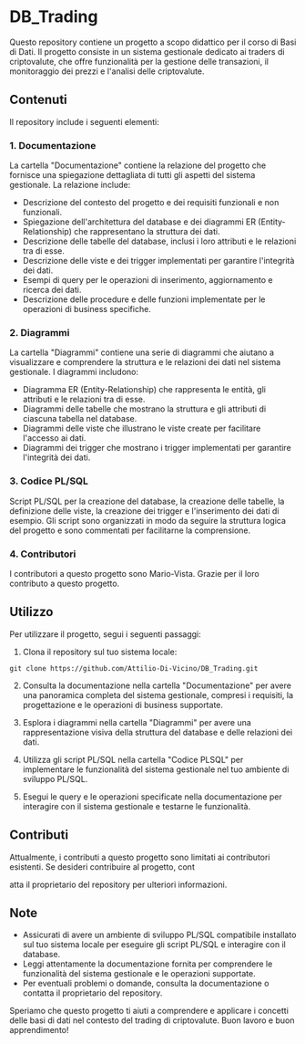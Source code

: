# DB_Trading

Questo repository contiene un progetto a scopo didattico per il corso di Basi di Dati. Il progetto consiste in un sistema gestionale dedicato ai traders di criptovalute, che offre funzionalità per la gestione delle transazioni, il monitoraggio dei prezzi e l'analisi delle criptovalute.

## Contenuti

Il repository include i seguenti elementi:

### 1. Documentazione

La cartella "Documentazione" contiene la relazione del progetto che fornisce una spiegazione dettagliata di tutti gli aspetti del sistema gestionale. La relazione include:

- Descrizione del contesto del progetto e dei requisiti funzionali e non funzionali.
- Spiegazione dell'architettura del database e dei diagrammi ER (Entity-Relationship) che rappresentano la struttura dei dati.
- Descrizione delle tabelle del database, inclusi i loro attributi e le relazioni tra di esse.
- Descrizione delle viste e dei trigger implementati per garantire l'integrità dei dati.
- Esempi di query per le operazioni di inserimento, aggiornamento e ricerca dei dati.
- Descrizione delle procedure e delle funzioni implementate per le operazioni di business specifiche.

### 2. Diagrammi

La cartella "Diagrammi" contiene una serie di diagrammi che aiutano a visualizzare e comprendere la struttura e le relazioni dei dati nel sistema gestionale. I diagrammi includono:

- Diagramma ER (Entity-Relationship) che rappresenta le entità, gli attributi e le relazioni tra di esse.
- Diagrammi delle tabelle che mostrano la struttura e gli attributi di ciascuna tabella nel database.
- Diagrammi delle viste che illustrano le viste create per facilitare l'accesso ai dati.
- Diagrammi dei trigger che mostrano i trigger implementati per garantire l'integrità dei dati.

### 3. Codice PL/SQL

Script PL/SQL per la creazione del database, la creazione delle tabelle, la definizione delle viste, la creazione dei trigger e l'inserimento dei dati di esempio. Gli script sono organizzati in modo da seguire la struttura logica del progetto e sono commentati per facilitarne la comprensione.

### 4. Contributori

I contributori a questo progetto sono Mario-Vista. Grazie per il loro contributo a questo progetto.

## Utilizzo

Per utilizzare il progetto, segui i seguenti passaggi:

1. Clona il repository sul tuo sistema locale:

```
git clone https://github.com/Attilio-Di-Vicino/DB_Trading.git
```

2. Consulta la documentazione nella cartella "Documentazione" per avere una panoramica completa del sistema gestionale, compresi i requisiti, la progettazione e le operazioni di business supportate.

3. Esplora i diagrammi nella cartella "Diagrammi" per avere una rappresentazione visiva della struttura del database e delle relazioni dei dati.

4. Utilizza gli script PL/SQL nella cartella "Codice PLSQL" per implementare le funzionalità del sistema gestionale nel tuo ambiente di sviluppo PL/SQL.

5. Esegui le query e le operazioni specificate nella documentazione per interagire con il sistema gestionale e testarne le funzionalità.

## Contributi

Attualmente, i contributi a questo progetto sono limitati ai contributori esistenti. Se desideri contribuire al progetto, cont

atta il proprietario del repository per ulteriori informazioni.

## Note

- Assicurati di avere un ambiente di sviluppo PL/SQL compatibile installato sul tuo sistema locale per eseguire gli script PL/SQL e interagire con il database.
- Leggi attentamente la documentazione fornita per comprendere le funzionalità del sistema gestionale e le operazioni supportate.
- Per eventuali problemi o domande, consulta la documentazione o contatta il proprietario del repository.

Speriamo che questo progetto ti aiuti a comprendere e applicare i concetti delle basi di dati nel contesto del trading di criptovalute. Buon lavoro e buon apprendimento!

